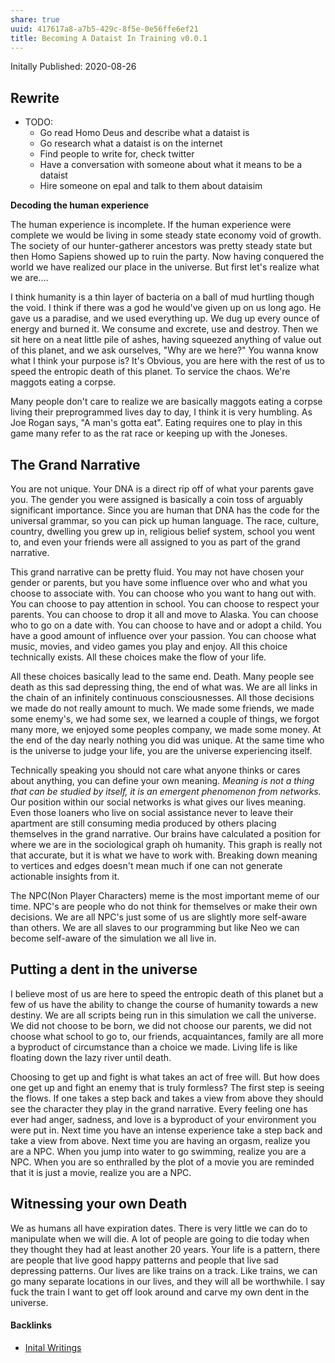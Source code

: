 ```yaml
---
share: true
uuid: 417617a8-a7b5-429c-8f5e-0e56ffe6ef21
title: Becoming A Dataist In Training v0.0.1
---
```

Initally Published: 2020-08-26
## Rewrite

* TODO:
  * Go read Homo Deus and describe what a dataist is
  * Go research what a dataist is on the internet
  * Find people to write for, check twitter
  * Have a conversation with someone about what it means to be a dataist
  * Hire someone on epal and talk to them about dataisim

<!-- 
# Becoming a Dataist in Training

Who starts out a document with the statement, The Human Experience is Incomplete. Now that is the most fucking loaded statement I could probably come up with. How does one define the human experience?

What am I trying to communicate with this post?

I read the title, “Becoming a dataist in training”. What is a dataist, what do dataists do that requires training.

What kind of assumption of saying if the human experience were complete we would be living in some steady state economy void of growth. The human experience is to go beyond where no one has gone before. I have clearly incorrectly labelled the human experience. I need to define the human experience and dataisim.

-->


**Decoding the human experience**

The human experience is incomplete. If the human experience were complete we would be living in some steady state economy void of growth. The society of our hunter-gatherer ancestors was pretty steady state but then Homo Sapiens showed up to ruin the party. Now having conquered the world we have realized our place in the universe. But first let's realize what we are....

<!--

What the fuck does saying the human experience is incomplete even mean?

Saying we should live in a steady state economy void of growth is fucking retarded, that is like saying we should go back to being animals and give up everything that made us human.

Did Homo Sapians really show up and ruin the party.... or get the party started to begin with. We just need to make sure to we can leave the lights on. Modernisim was pretty whack.

-->
I think humanity is a thin layer of bacteria on a ball of mud hurtling though the void. I think if there was a god he would've given up on us long ago. He gave us a paradise, and we used everything up. We dug up every ounce of energy and burned it. We consume and excrete, use and destroy. Then we sit here on a neat little pile of ashes, having squeezed anything of value out of this planet, and we ask ourselves, "Why are we here?" You wanna know what I think your purpose is? It's Obvious, you are here with the rest of us to speed the entropic death of this planet. To service the chaos. We're maggots eating a corpse.

<!--

This need much better context, going from describing a steady state economy to talking about humanity being a layer of bacteria is pretty scatter brained.

This description of humanity has nothing honorable, when honor is a large component of what makes us human.

And that description of maggots eating a corpse can be replaced with parasite trying to reach symbiosis.

Then in [wiki.media.list.Westworld](/03515a8a-a40a-48fd-9304-1565acfd1ce2) season 4 William gives the speech about cockroaches.

-->

Many people don't care to realize we are basically maggots eating a corpse living their preprogrammed lives day to day, I think it is very humbling. As Joe Rogan says, "A man's gotta eat". Eating requires one to play in this game many refer to as the rat race or keeping up with the Joneses.

<!--

What does it really mean to live a pre programed life? Is that so bad, I always described myself as a guy who wants to live in [wiki.media.list.brave new world](/64965a4a-a58a-470f-b3b9-66f52a209b0b). I have explicitly describing how I want to live as a happy slave then go about criticizing the world I actually live in. WTF hypocrisy much.

We also have no choice but to play the game. Life itself, is as Deloris in [wiki.media.list.Westworld](/03515a8a-a40a-48fd-9304-1565acfd1ce2) alludes to, a Game. A game with an evolving set of rules.

And if I am going to say A man's gotta eat then I should be mentioning what I really mean [wiki.concepts.list.maslow's hierarchy of needs](/Maslow's Hierarchy of Needs). I may think it is [wiki.concepts.list.Cringe](/eb9539fa-c2c5-49c5-8b1d-3f91d891b59a) to talk about the same concepts we covered in highschool but I shouldn't.

The fact I view what was taught in school as something I should now dive deep into is something I should think through.

The fact I used to sing, "School is a place of death and torture", it pretty scary to think about.
-->

## The Grand Narrative

You are not unique. Your DNA is a direct rip off of what your parents gave you. The gender you were assigned is basically a coin toss of arguably significant importance. Since you are human that DNA has the code for the universal grammar, so you can pick up human language. The race, culture, country, dwelling you grew up in, religious belief system, school you went to, and even your friends were all assigned to you as part of the grand narrative.

<!--
This does not give humanity any credit. People do make decisions with what they do with their bodies. We choose to suffer, many of us do.

Also what is the point mocking people for their lack of free will when they obviously have some.

Well some people do not have a measurable amount of free will.

Alright explain yourself.....

Many people are back ground noise. Their teachers will not remember their name. Their test scores and work performance disappears within the statistics.

Okay let me get this strait, as you like to say people are infinitely compressible. Now there may be something to that idea but people are still counted towards the bottom line. People cost resources, they fulfill a purpose even if it is to waste heat to prop up the egos of delusional people. 

Why thanks you just brought up another dimension to this conversation. People exist as wasted heat, that is the speeding up the entropic death of the universe we heard about earlier. That also means that some people actually hold a purpose to the resentment of most other people.
-->

This grand narrative can be pretty fluid. You may not have chosen your gender or parents, but you have some influence over who and what you choose to associate with. You can choose who you want to hang out with. You can choose to pay attention in school. You can choose to respect your parents. You can choose to drop it all and move to Alaska. You can choose who to go on a date with. You can choose to have and or adopt a child. You have a good amount of influence over your passion. You can choose what music, movies, and video games you play and enjoy. All this choice technically exists. All these choices make the flow of your life.

<!--
Alright I should read everything before commenting.
-->

All these choices basically lead to the same end. Death. Many people see death as this sad depressing thing, the end of what was. We are all links in the chain of an infinitely continuous consciousnesses. All those decisions we made do not really amount to much. We made some friends, we made some enemy's, we had some sex, we learned a couple of things, we forgot many more, we enjoyed some peoples company, we made some money. At the end of the day nearly nothing you did was unique. At the same time who is the universe to judge your life, you are the universe experiencing itself.

<!-- 
Something positive this deep down inside. No, get to the point within the first paragraph dipshit.
-->

Technically speaking you should not care what anyone thinks or cares about anything, you can define your own meaning. *Meaning is not a thing that can be studied by itself, it is an emergent phenomenon from networks.* Our position within our social networks is what gives our lives meaning. Even those loaners who live on social assistance never to leave their apartment are still consuming media produced by others placing themselves in the grand narrative. Our brains have calculated a position for where we are in the sociological graph oh humanity. This graph is really not that accurate, but it is what we have to work with. Breaking down meaning to vertices and edges doesn't mean much if one can not generate actionable insights from it.

<!--
We have to consume energy in order to think and experience. If you don't want to think you must be dying.

-->

The NPC(Non Player Characters) meme is the most important meme of our time. NPC's are people who do not think for themselves or make their own decisions. We are all NPC's just some of us are slightly more self-aware than others. We are all slaves to our programming but like Neo we can become self-aware of the simulation we all live in.

<!--
We already talked about people who do not think earlier in this stream of consciousness. Coming back to it again shows a lack of planning.

Switching to talking about NPC's all of a sudden. Why what is the context. This writing did not even have an outline and functions more like a stream of consciousness.
-->

## Putting a dent in the universe


I believe most of us are here to speed the entropic death of this planet but a few of us have the ability to change the course of humanity towards a new destiny. We are all scripts being run in this simulation we call the universe. We did not choose to be born, we did not choose our parents, we did not choose what school to go to, our friends, acquaintances, family are all more a byproduct of circumstance than a choice we made. Living life is like floating down the lazy river until death.

<!--

Living life is like floating down a lazy river until death. I am repeating what I wrote earlier in this stream of consciousness.

-->

Choosing to get up and fight is what takes an act of free will. But how does one get up and fight an enemy that is truly formless? The first step is seeing the flows. If one takes a step back and takes a view from above they should see the character they play in the grand narrative. Every feeling one has ever had anger, sadness, and love is a byproduct of your environment you were put in. Next time you have an intense experience take a step back and take a view from above. Next time you are having an orgasm, realize you are a NPC. When you jump into water to go swimming, realize you are a NPC. When you are so enthralled by the plot of a movie you are reminded that it is just a movie, realize you are a NPC.

<!--

What am I trying to communicate when I call the reader a NPC. This post is retarded and embarrassing.

Next time you are having an orgasm, realize you are a NPC.

This does not make sense.
Next time you are having an orgasm, realize that very act might make you a NPC.


-->

## Witnessing your own Death

We as humans all have expiration dates. There is very little we can do to manipulate when we will die. A lot of people are going to die today when they thought they had at least another 20 years. Your life is a pattern, there are people that live good happy patterns and people that live sad depressing patterns. Our lives are like trains on a track. Like trains, we can go many separate locations in our lives, and they will all be worthwhile. I say fuck the train I want to get off look around and carve my own dent in the universe.

<!--

We talked about death earlier in this stream of consciousness.

Fuck the train, I say. Well where are you supposed to go. You can't just walk out on your marriage and children. You can just quit your job but where does that get you. You can go to another country or city but then what? You can go on some dating app and try to date someone but to what end.

People need something to live for.

-->


#### Backlinks

* [Inital Writings](/c4747e80-98b8-4dca-93d9-14d4e6425e70)